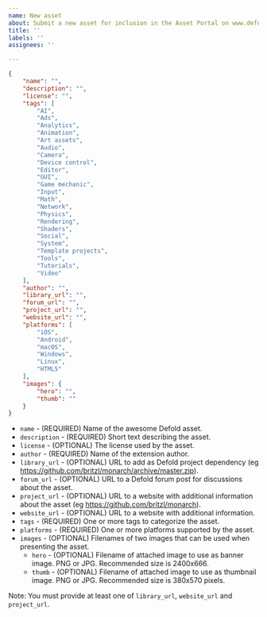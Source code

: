 ```yaml
---
name: New asset
about: Submit a new asset for inclusion in the Asset Portal on www.defold.com/assets
title: ''
labels: ''
assignees: ''

---
```


```json
{
    "name": "",
	"description": "",
    "license": "",
    "tags": [
		"AI",
		"Ads",
		"Analytics",
		"Animation",
		"Art assets",
		"Audio",
		"Camera",
		"Device control",
		"Editor",
		"GUI",
		"Game mechanic",
		"Input",
		"Math",
		"Network",
		"Physics",
		"Rendering",
		"Shaders",
		"Social",
		"System",
		"Template projects",
		"Tools",
		"Tutorials",
		"Video"
    ],
    "author": "",
    "library_url": "",
    "forum_url": "",
    "project_url": "",
	"website_url": "",
    "platforms": [
        "iOS",
        "Android",
        "macOS",
        "Windows",
        "Linux",
        "HTML5"
    ],
    "images": {
        "hero": "",
        "thumb": ""
    }
}
```

* `name` - (REQUIRED) Name of the awesome Defold asset.
* `description` - (REQUIRED) Short text describing the asset.
* `license` - (OPTIONAL) The license used by the asset.
* `author` - (REQUIRED) Name of the extension author.
* `library_url` - (OPTIONAL) URL to add as Defold project dependency (eg https://github.com/britzl/monarch/archive/master.zip).
* `forum_url` - (OPTIONAL) URL to a Defold forum post for discussions about the asset.
* `project_url` - (OPTIONAL) URL to a website with additional information about the asset (eg https://github.com/britzl/monarch).
* `website_url` - (OPTIONAL) URL to a website with additional information.
* `tags` - (REQUIRED) One or more tags to categorize the asset.
* `platforms` - (REQUIRED) One or more platforms supported by the asset.
* `images` - (OPTIONAL) Filenames of two images that can be used when presenting the asset.
  * `hero` - (OPTIONAL) Filename of attached image to use as banner image. PNG or JPG. Recommended size is 2400x666.
  * `thumb` - (OPTIONAL) Filename of attached image to use as thumbnail image. PNG or JPG. Recommended size is 380x570 pixels.

Note: You must provide at least one of `library_url`, `website_url` and `project_url`.
